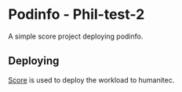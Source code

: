 # Podinfo - Phil-test-2

A simple score project deploying podinfo.

## Deploying

[Score](https://score.dev/) is used to deploy the workload to humanitec.
